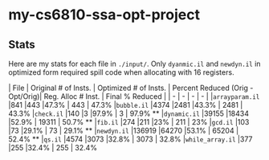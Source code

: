 # my-cs6810-ssa-opt-project 
## Stats 

Here are my stats for each file in `./input/`. Only `dyanmic.il` and `newdyn.il` in optimized form required spill code when allocating with 16 registers.

| File | Original # of Insts. | Optimized # of Insts. | Percent Reduced (Orig - Opt/Orig)| Reg. Alloc # Inst. | Final % Reduced |
| - | - | - | - | 
|`arrayparam.il`  |841    |443    |47.3% | 443     | 47.3%
|`bubble.il`      |4374   |2481   |43.3% | 2481    | 43.3%
|`check.il`       |140    |3      |97.9% | 3       | 97.9%
** |`dynamic.il`     |39155  |18434  |52.9% | 19311   | 50.7% **
|`fib.il`         |274    |211    |23%   | 211     | 23%
|`gcd.il`         |103    |73     |29.1% | 73      | 29.1% 
** |`newdyn.il`      |136919 |64270  |53.1% | 65204   | 52.4% **
|`qs.il`          |4574   |3073   |32.8% | 3073    | 32.8%
|`while_array.il` |377    |255    |32.4% | 255     | 32.4%
